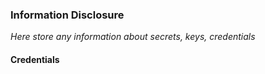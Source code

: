 ### Information Disclosure
_Here store any information about secrets, keys, credentials_
#### Credentials
```

```